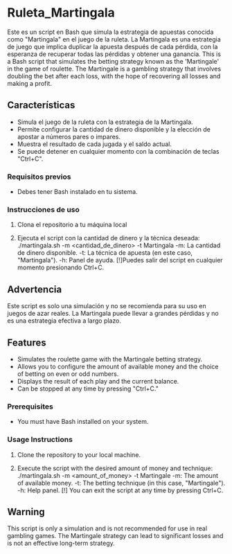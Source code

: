# Ruleta_Martingala

Este es un script en Bash que simula la estrategia de apuestas conocida como "Martingala" en el juego de la ruleta. La Martingala es una estrategia de juego que implica duplicar la apuesta después de cada pérdida, con la esperanza de recuperar todas las pérdidas y obtener una ganancia.
This is a Bash script that simulates the betting strategy known as the 'Martingale' in the game of roulette. The Martingale is a gambling strategy that involves doubling the bet after each loss, with the hope of recovering all losses and making a profit.


## Características

- Simula el juego de la ruleta con la estrategia de la Martingala.
- Permite configurar la cantidad de dinero disponible y la elección de apostar a números pares o impares.
- Muestra el resultado de cada jugada y el saldo actual.
- Se puede detener en cualquier momento con la combinación de teclas "Ctrl+C".

### Requisitos previos

- Debes tener Bash instalado en tu sistema.

### Instrucciones de uso

1. Clona el repositorio a tu máquina local
  
2. Ejecuta el script con la cantidad de dinero y la técnica deseada:
./martingala.sh -m <cantidad_de_dinero> -t Martingala
-m: La cantidad de dinero disponible.
-t: La técnica de apuesta (en este caso, "Martingala").
-h: Panel de ayuda.
[!]Puedes salir del script en cualquier momento presionando Ctrl+C.

## Advertencia

Este script es solo una simulación y no se recomienda para su uso en juegos de azar reales. La Martingala puede llevar a grandes pérdidas y no es una estrategia efectiva a largo plazo.



## Features

- Simulates the roulette game with the Martingale betting strategy.
- Allows you to configure the amount of available money and the choice of betting on even or odd numbers.
- Displays the result of each play and the current balance.
- Can be stopped at any time by pressing "Ctrl+C."

### Prerequisites

- You must have Bash installed on your system.

### Usage Instructions

1. Clone the repository to your local machine.

2. Execute the script with the desired amount of money and technique:
./martingala.sh -m <amount_of_money> -t Martingale
-m: The amount of available money.
-t: The betting technique (in this case, "Martingale").
-h: Help panel.
[!] You can exit the script at any time by pressing Ctrl+C.

## Warning
This script is only a simulation and is not recommended for use in real gambling games. The Martingale strategy can lead to significant losses and is not an effective long-term strategy.
